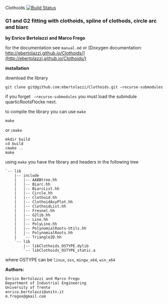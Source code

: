 Clothoids [![Build Status](https://travis-ci.org/ebertolazzi/Clothoids.svg?branch=master)](https://travis-ci.org/ebertolazzi/Clothoids)

### G1 and G2 fitting with clothoids, spline of clothods, circle arc and biarc

**by Enrico Bertolazzi and Marco Frego**

for the documentation see `manual.md` or
[Doxygen documentation: http://ebertolazzi.github.io/Clothoids/](http://ebertolazzi.github.io/Clothoids/)

**installation**

download the library

~~~~
git clone git@github.com:ebertolazzi/Clothoids.git —recurse-submodules
~~~~

if you forget ` —recurse-submodules` you must load the submdule quarticRootsFlocke next.

to compile the library you can use `make`

~~~~
make
~~~~

or `cmake`

~~~~
mkdir build
cd build
cmake ..
make
~~~~

using `make` you have the library and headers in the following tree

~~~~
`-- lib
    |-- include
    |   |-- AABBtree.hh
    |   |-- Biarc.hh
    |   |-- BiarcList.hh
    |   |-- Circle.hh
    |   |-- Clothoid.hh
    |   |-- ClothoidAsyPlot.hh
    |   |-- ClothoidList.hh
    |   |-- Fresnel.hh
    |   |-- G2lib.hh
    |   |-- Line.hh
    |   |-- PolyLine.hh
    |   |-- PolynomialRoots-Utils.hh
    |   |-- PolynomialRoots.hh
    |   `-- Triangle2D.hh
    `-- lib
        |-- libClothoids_OSTYPE.dylib
        `-- libClothoids_OSTYPE_static.a
~~~~

where OSTYPE can be `linux`, `osx`, `mingw_x64`, `win_x64`


**Authors:**
	
	Enrico Bertolazzi and Marco Frego
	Department of Industrial Engineering
	University of Trento
	enrico.bertolazzi@unitn.it
	m.fregox@gmail.com

